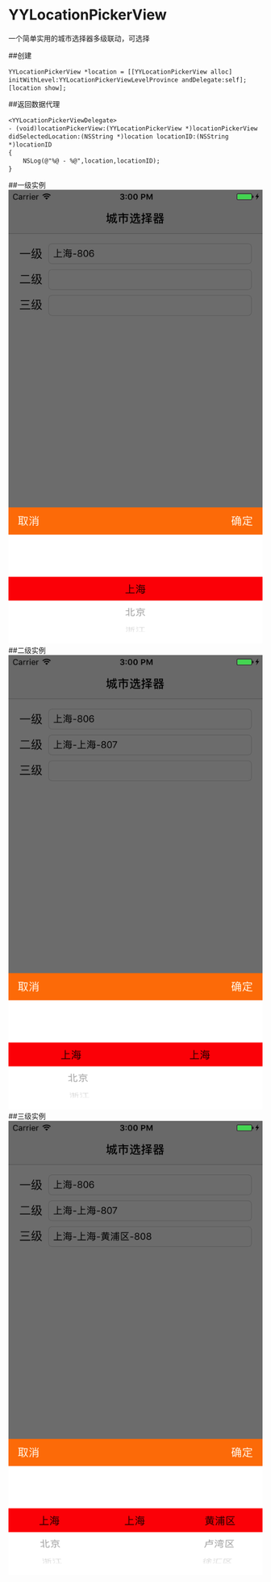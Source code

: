 # YYLocationPickerView
一个简单实用的城市选择器多级联动，可选择

##创建
```objc
YYLocationPickerView *location = [[YYLocationPickerView alloc] initWithLevel:YYLocationPickerViewLevelProvince andDelegate:self];
[location show];
```
##返回数据代理
```objc
<YYLocationPickerViewDelegate>
- (void)locationPickerView:(YYLocationPickerView *)locationPickerView didSelectedLocation:(NSString *)location locationID:(NSString *)locationID
{
    NSLog(@"%@ - %@",location,locationID);
}
```

##一级实例
![image](https://github.com/andyfangjunjie/YYLocationPickerView/raw/master/Resources/一级.png)
##二级实例
![image](https://github.com/andyfangjunjie/YYLocationPickerView/raw/master/Resources/二级.png)
##三级实例
![image](https://github.com/andyfangjunjie/YYLocationPickerView/raw/master/Resources/三级.png)
